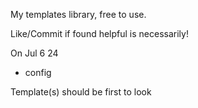 My templates library, free to use.   
  
Like/Commit if found helpful is necessarily!   
  
On Jul 6 24   
 - config
  
Template(s) should be first to look     
